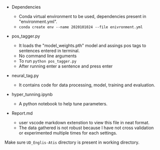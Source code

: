 - Dependencies
    - Conda virtual environment to be used, dependencies present in "environment.yml".
    - ```conda create env --name 2020101024 --file enivronment.yml```


- pos_tagger.py 
    - It loads the "model_weights.pth" model and assings pos tags to sentences entered in terminal.
    - No command line arguments
    - To run ```python pos_tagger.py```
    - After running enter a sentence and press enter


- neural_tag.py
    - It contains code for data processing, model, training and evaluation.


- hyper_tunning.ipynb
    - A python notebook to help tune parameters.


- Report.md
    - user vscode markdown extenstion to view this file in neat format.
    - The data gathered is not robust because I have not cross validation or experimented multiple times for each settings.

Make sure ```UD_Englis-Atis``` directory is present in working directory.